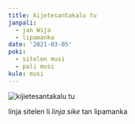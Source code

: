 ```yaml
---
title: kijetesantakalu tu
janpali:
  - jan Wija
  - lipamanka
date: '2021-03-05'
poki:
  - sitelen musi
  - pali musi
kule: musi
---
```


![kijietesantakalu tu](/images/kijetesantakalu-tu.jpg)

linja sitelen li *linja sike* tan lipamanka
